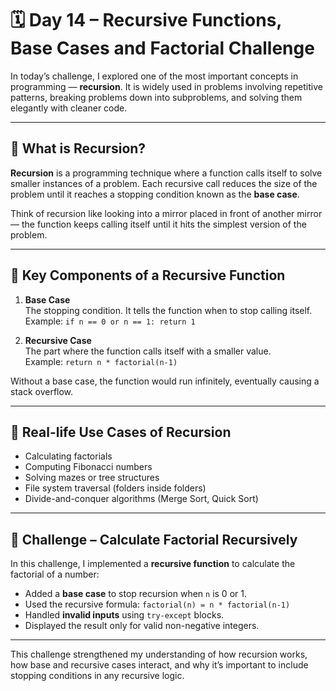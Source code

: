 # 🗓️ Day 14 – Recursive Functions, Base Cases and Factorial Challenge

In today’s challenge, I explored one of the most important concepts in programming — **recursion**. It is widely used in problems involving repetitive patterns, breaking problems down into subproblems, and solving them elegantly with cleaner code.

---

## 🔄 What is Recursion?

**Recursion** is a programming technique where a function calls itself to solve smaller instances of a problem. Each recursive call reduces the size of the problem until it reaches a stopping condition known as the **base case**.

Think of recursion like looking into a mirror placed in front of another mirror — the function keeps calling itself until it hits the simplest version of the problem.

---

## 🔹 Key Components of a Recursive Function

1. **Base Case**  
   The stopping condition. It tells the function when to stop calling itself.  
   Example: `if n == 0 or n == 1: return 1`

2. **Recursive Case**  
   The part where the function calls itself with a smaller value.  
   Example: `return n * factorial(n-1)`

Without a base case, the function would run infinitely, eventually causing a stack overflow.

---

## 🔹 Real-life Use Cases of Recursion

- Calculating factorials  
- Computing Fibonacci numbers  
- Solving mazes or tree structures  
- File system traversal (folders inside folders)  
- Divide-and-conquer algorithms (Merge Sort, Quick Sort)

---

## 🎯 Challenge – Calculate Factorial Recursively

In this challenge, I implemented a **recursive function** to calculate the factorial of a number:

- Added a **base case** to stop recursion when `n` is 0 or 1.
- Used the recursive formula: `factorial(n) = n * factorial(n-1)`
- Handled **invalid inputs** using `try-except` blocks.
- Displayed the result only for valid non-negative integers.

---

This challenge strengthened my understanding of how recursion works, how base and recursive cases interact, and why it’s important to include stopping conditions in any recursive logic.
